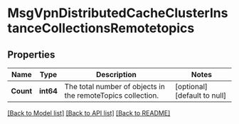 # MsgVpnDistributedCacheClusterInstanceCollectionsRemotetopics

## Properties
Name | Type | Description | Notes
------------ | ------------- | ------------- | -------------
**Count** | **int64** | The total number of objects in the remoteTopics collection. | [optional] [default to null]

[[Back to Model list]](../README.md#documentation-for-models) [[Back to API list]](../README.md#documentation-for-api-endpoints) [[Back to README]](../README.md)

